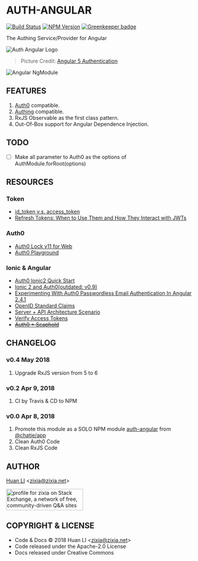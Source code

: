 # AUTH-ANGULAR

[![Build Status](https://travis-ci.org/zixia/auth-angular.svg?branch=master)](https://travis-ci.org/zixia/auth-angular)
[![NPM Version](https://badge.fury.io/js/auth-angular.svg)](https://www.npmjs.com/package/auth-angular)
[![Greenkeeper badge](https://badges.greenkeeper.io/Chatie/wechaty.svg)](https://greenkeeper.io/)

The Authing Service/Provider for Angular

![Auth Angular Logo](https://zixia.github.io/auth-angular/images/auth-angular-logo.png)
> Picture Credit: [Angular 5 Authentication](https://www.genuitec.com/angular-5-authentication/)

![Angular NgModule](https://zixia.github.io/auth-angular/images/ngmodule-logo.png)

## FEATURES

1. [Auth0](https://auth0.com/) compatible.
1. [Authing](https://authing.cn/) compatible.
1. RxJS Observable as the first class pattern.
1. Out-Of-Box support for Angular Dependence Injection.

## TODO

- [ ] Make all parameter to Auth0 as the options of AuthModule.forRoot(options)

## RESOURCES

### Token

- [id_token v.s. access_token](https://auth0.com/docs/api-auth/why-use-access-tokens-to-secure-apis)
- [Refresh Tokens: When to Use Them and How They Interact with JWTs](https://auth0.com/blog/refresh-tokens-what-are-they-and-when-to-use-them/)

### Auth0

- [Auth0 Lock v11 for Web](https://auth0.com/docs/libraries/lock/v11)
- [Auth0 Playground](https://auth0.github.io/lock-passwordless/)

### Ionic & Angular

- [Auth0 Ionic2 Quick Start](https://auth0.com/docs/quickstart/native/ionic2)
- [Ionic 2 and Auth0(outdated: v0.9)](http://blog.ionic.io/ionic-2-and-auth0/)
- [Experimenting With Auth0 Passwordless Email Authentication In Angular 2.4.1](https://www.bennadel.com/blog/3207-experimenting-with-auth0-passwordless-email-authentication-in-angular-2-4-1.htm)
- [OpenID Standard Claims](https://openid.net/specs/openid-connect-core-1_0.html#StandardClaims)
- [Server + API Architecture Scenario](https://auth0.com/docs/architecture-scenarios/application/server-api)
- [Verify Access Tokens](https://auth0.com/docs/api-auth/tutorials/verify-access-token)
- ~~[Auth0 + Scaphold](https://scaphold.io/community/questions/scaphold-social-login/)~~

## CHANGELOG

### v0.4 May 2018

1. Upgrade RxJS version from 5 to 6

### v0.2 Apr 9, 2018

1. CI by Travis & CD to NPM

### v0.0 Apr 8, 2018

1. Promote this module as a SOLO NPM module [auth-angular](https://www.npmjs.com/package/auth-angular) from [@chatie/app](https://github.com/Chatie/app)
1. Clean Auth0 Code
1. Clean RxJS Code

## AUTHOR

[Huan LI](http://linkedin.com/in/zixia) \<zixia@zixia.net\>

<a href="https://stackexchange.com/users/265499">
  <img src="https://stackexchange.com/users/flair/265499.png" width="208" height="58" alt="profile for zixia on Stack Exchange, a network of free, community-driven Q&amp;A sites" title="profile for zixia on Stack Exchange, a network of free, community-driven Q&amp;A sites">
</a>

## COPYRIGHT & LICENSE

* Code & Docs © 2018 Huan LI \<zixia@zixia.net\>
* Code released under the Apache-2.0 License
* Docs released under Creative Commons
